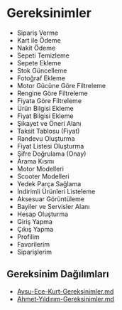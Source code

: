 # Gereksinimler

- Sipariş Verme
- Kart ile Ödeme
- Nakit Ödeme
- Sepeti Temizleme
- Sepete Ekleme
- Stok Güncelleme
- Fotoğraf Ekleme
- Motor Gücüne Göre Filtreleme
- Rengine Göre Filtreleme
- Fiyata Göre Filtreleme
- Ürün Bilgisi Ekleme
- Fiyat Bilgisi Ekleme
- Şikayet ve Öneri Alanı
- Taksit Tablosu (Fiyat)
- Randevu Oluşturma
- Fiyat Listesi Oluşturma
- Şifre Doğrulama (Onay)
- Arama Kısmı
- Motor Modelleri
- Scooter Modelleri
- Yedek Parça Sağlama
- İndirimli Ürünleri Listeleme
- Aksesuar Görüntüleme
- Bayiler ve Servisler Alanı
- Hesap Oluşturma
- Giriş Yapma
- Çıkış Yapma
- Profilim
- Favorilerim
- Siparişlerim

## Gereksinim Dağılımları

- [Aysu-Ece-Kurt-Gereksinimler.md](Aysu-Ece-Kurt-Gereksinimler.md)
- [Ahmet-Yıldırım-Gereksinimler.md](Ahmet-Yıldırım-Gereksinimler.md)
